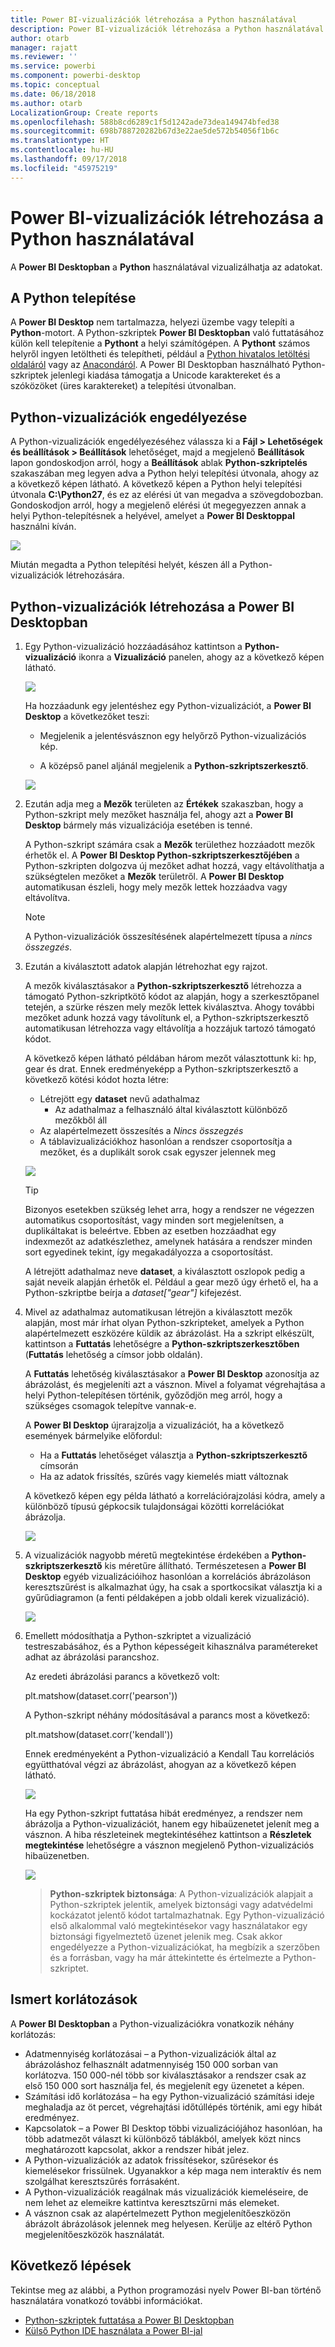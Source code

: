 ```yaml
---
title: Power BI-vizualizációk létrehozása a Python használatával
description: Power BI-vizualizációk létrehozása a Python használatával
author: otarb
manager: rajatt
ms.reviewer: ''
ms.service: powerbi
ms.component: powerbi-desktop
ms.topic: conceptual
ms.date: 06/18/2018
ms.author: otarb
LocalizationGroup: Create reports
ms.openlocfilehash: 588b8cd6289c1f5d1242ade73dea149474bfed38
ms.sourcegitcommit: 698b788720282b67d3e22ae5de572b54056f1b6c
ms.translationtype: HT
ms.contentlocale: hu-HU
ms.lasthandoff: 09/17/2018
ms.locfileid: "45975219"
---
```

# <a name="create-power-bi-visuals-using-python"></a>Power BI-vizualizációk létrehozása a Python használatával
A **Power BI Desktopban** a **Python** használatával vizualizálhatja az adatokat.

## <a name="install-python"></a>A Python telepítése
A **Power BI Desktop** nem tartalmazza, helyezi üzembe vagy telepíti a **Python**-motort. A Python-szkriptek **Power BI Desktopban** való futtatásához külön kell telepítenie a **Pythont** a helyi számítógépen. A **Pythont** számos helyről ingyen letöltheti és telepítheti, például a [Python hivatalos letöltési oldaláról](https://www.python.org/) vagy az [Anacondáról](https://anaconda.org/anaconda/python/). A Power BI Desktopban használható Python-szkriptek jelenlegi kiadása támogatja a Unicode karaktereket és a szóközöket (üres karaktereket) a telepítési útvonalban.

## <a name="enable-python-visuals"></a>Python-vizualizációk engedélyezése
A Python-vizualizációk engedélyezéséhez válassza ki a **Fájl > Lehetőségek és beállítások > Beállítások** lehetőséget, majd a megjelenő **Beállítások** lapon gondoskodjon arról, hogy a **Beállítások** ablak **Python-szkriptelés** szakaszában meg legyen adva a Python helyi telepítési útvonala, ahogy az a következő képen látható. A következő képen a Python helyi telepítési útvonala **C:\Python27**, és ez az elérési út van megadva a szövegdobozban. Gondoskodjon arról, hogy a megjelenő elérési út megegyezzen annak a helyi Python-telepítésnek a helyével, amelyet a **Power BI Desktoppal** használni kíván.
   
   ![](media/desktop-python-visuals/python-visuals-1.png)

Miután megadta a Python telepítési helyét, készen áll a Python-vizualizációk létrehozására.

## <a name="create-python-visuals-in-power-bi-desktop"></a>Python-vizualizációk létrehozása a Power BI Desktopban
1. Egy Python-vizualizáció hozzáadásához kattintson a **Python-vizualizáció** ikonra a **Vizualizáció** panelen, ahogy az a következő képen látható.
   
   ![](media/desktop-python-visuals/python-visuals-2.png)

   Ha hozzáadunk egy jelentéshez egy Python-vizualizációt, a **Power BI Desktop** a következőket teszi:
   
   - Megjelenik a jelentésvásznon egy helyőrző Python-vizualizációs kép.
   
   - A középső panel aljánál megjelenik a **Python-szkriptszerkesztő**.
   
   ![](media/desktop-python-visuals/python-visuals-3.png)

2. Ezután adja meg a **Mezők** területen az **Értékek** szakaszban, hogy a Python-szkript mely mezőket használja fel, ahogy azt a **Power BI Desktop** bármely más vizualizációja esetében is tenné. 
    
    A Python-szkript számára csak a **Mezők** területhez hozzáadott mezők érhetők el. A **Power BI Desktop Python-szkriptszerkesztőjében** a Python-szkripten dolgozva új mezőket adhat hozzá, vagy eltávolíthatja a szükségtelen mezőket a **Mezők** területről. A **Power BI Desktop** automatikusan észleli, hogy mely mezők lettek hozzáadva vagy eltávolítva.
   
   > [!NOTE]
   > A Python-vizualizációk összesítésének alapértelmezett típusa a *nincs összegzés*.
   > 
   > 
   
3. Ezután a kiválasztott adatok alapján létrehozhat egy rajzot. 

    A mezők kiválasztásakor a **Python-szkriptszerkesztő** létrehozza a támogató Python-szkriptkötő kódot az alapján, hogy a szerkesztőpanel tetején, a szürke részen mely mezők lettek kiválasztva. Ahogy további mezőket adunk hozzá vagy távolítunk el, a Python-szkriptszerkesztő automatikusan létrehozza vagy eltávolítja a hozzájuk tartozó támogató kódot.
   
   A következő képen látható példában három mezőt választottunk ki: hp, gear és drat. Ennek eredményeképp a Python-szkriptszerkesztő a következő kötési kódot hozta létre:
   
   * Létrejött egy **dataset** nevű adathalmaz
     * Az adathalmaz a felhasználó által kiválasztott különböző mezőkből áll
   * Az alapértelmezett összesítés a *Nincs összegzés*
   * A táblavizualizációkhoz hasonlóan a rendszer csoportosítja a mezőket, és a duplikált sorok csak egyszer jelennek meg
   
   ![](media/desktop-python-visuals/python-visuals-4.png)
   
   > [!TIP]
   > Bizonyos esetekben szükség lehet arra, hogy a rendszer ne végezzen automatikus csoportosítást, vagy minden sort megjelenítsen, a duplikáltakat is beleértve. Ebben az esetben hozzáadhat egy indexmezőt az adatkészlethez, amelynek hatására a rendszer minden sort egyedinek tekint, így megakadályozza a csoportosítást.
   > 
   > 
   
   A létrejött adathalmaz neve **dataset**, a kiválasztott oszlopok pedig a saját neveik alapján érhetők el. Például a gear mező úgy érhető el, ha a Python-szkriptbe beírja a *dataset["gear"]* kifejezést.

4. Mivel az adathalmaz automatikusan létrejön a kiválasztott mezők alapján, most már írhat olyan Python-szkripteket, amelyek a Python alapértelmezett eszközére küldik az ábrázolást. Ha a szkript elkészült, kattintson a **Futtatás** lehetőségre a **Python-szkriptszerkesztőben** (**Futtatás** lehetőség a címsor jobb oldalán).
   
    A **Futtatás** lehetőség kiválasztásakor a **Power BI Desktop** azonosítja az ábrázolást, és megjeleníti azt a vásznon. Mivel a folyamat végrehajtása a helyi Python-telepítésen történik, győződjön meg arról, hogy a szükséges csomagok telepítve vannak-e.
   
   A **Power BI Desktop** újrarajzolja a vizualizációt, ha a következő események bármelyike előfordul:
   
   * Ha a **Futtatás** lehetőséget választja a **Python-szkriptszerkesztő** címsorán
   * Ha az adatok frissítés, szűrés vagy kiemelés miatt változnak

    A következő képen egy példa látható a korrelációrajzolási kódra, amely a különböző típusú gépkocsik tulajdonságai közötti korrelációkat ábrázolja.

    ![](media/desktop-python-visuals/python-visuals-5.png)

5. A vizualizációk nagyobb méretű megtekintése érdekében a **Python-szkriptszerkesztő** kis méretűre állítható. Természetesen a **Power BI Desktop** egyéb vizualizációihoz hasonlóan a korrelációs ábrázoláson keresztszűrést is alkalmazhat úgy, ha csak a sportkocsikat választja ki a gyűrűdiagramon (a fenti példaképen a jobb oldali kerek vizualizáció).

    ![](media/desktop-python-visuals/python-visuals-6.png)

6. Emellett módosíthatja a Python-szkriptet a vizualizáció testreszabásához, és a Python képességeit kihasználva paramétereket adhat az ábrázolási parancshoz.

    Az eredeti ábrázolási parancs a következő volt:

    plt.matshow(dataset.corr('pearson'))

    A Python-szkript néhány módosításával a parancs most a következő:

    plt.matshow(dataset.corr('kendall'))

    Ennek eredményeként a Python-vizualizáció a Kendall Tau korrelációs együtthatóval végzi az ábrázolást, ahogyan az a következő képen látható.

    ![](media/desktop-python-visuals/python-visuals-7.png)

    Ha egy Python-szkript futtatása hibát eredményez, a rendszer nem ábrázolja a Python-vizualizációt, hanem egy hibaüzenetet jelenít meg a vásznon. A hiba részleteinek megtekintéséhez kattintson a **Részletek megtekintése** lehetőségre a vásznon megjelenő Python-vizualizációs hibaüzenetben.

    ![](media/desktop-python-visuals/python-visuals-8.png)

    > **Python-szkriptek biztonsága**: A Python-vizualizációk alapjait a Python-szkriptek jelentik, amelyek biztonsági vagy adatvédelmi kockázatot jelentő kódot tartalmazhatnak. Egy Python-vizualizáció első alkalommal való megtekintésekor vagy használatakor egy biztonsági figyelmeztető üzenet jelenik meg. Csak akkor engedélyezze a Python-vizualizációkat, ha megbízik a szerzőben és a forrásban, vagy ha már áttekintette és értelmezte a Python-szkriptet.
    > 
    > 

## <a name="known-limitations"></a>Ismert korlátozások
A **Power BI Desktopban** a Python-vizualizációkra vonatkozik néhány korlátozás:

* Adatmennyiség korlátozásai – a Python-vizualizációk által az ábrázoláshoz felhasznált adatmennyiség 150 000 sorban van korlátozva. 150 000-nél több sor kiválasztásakor a rendszer csak az első 150 000 sort használja fel, és megjelenít egy üzenetet a képen.
* Számítási idő korlátozása – ha egy Python-vizualizáció számítási ideje meghaladja az öt percet, végrehajtási időtúllépés történik, ami egy hibát eredményez.
* Kapcsolatok – a Power BI Desktop többi vizualizációjához hasonlóan, ha több adatmezőt választ ki különböző táblákból, amelyek közt nincs meghatározott kapcsolat, akkor a rendszer hibát jelez.
* A Python-vizualizációk az adatok frissítésekor, szűrésekor és kiemelésekor frissülnek. Ugyanakkor a kép maga nem interaktív és nem szolgálhat keresztszűrés forrásaként.
* A Python-vizualizációk reagálnak más vizualizációk kiemeléseire, de nem lehet az elemeikre kattintva keresztszűrni más elemeket.
* A vásznon csak az alapértelmezett Python megjelenítőeszközön ábrázolt ábrázolások jelennek meg helyesen. Kerülje az eltérő Python megjelenítőeszközök használatát.

## <a name="next-steps"></a>Következő lépések
Tekintse meg az alábbi, a Python programozási nyelv Power BI-ban történő használatára vonatkozó további információkat.

* [Python-szkriptek futtatása a Power BI Desktopban](desktop-python-scripts.md)
* [Külső Python IDE használata a Power BI-jal](desktop-python-ide.md)

